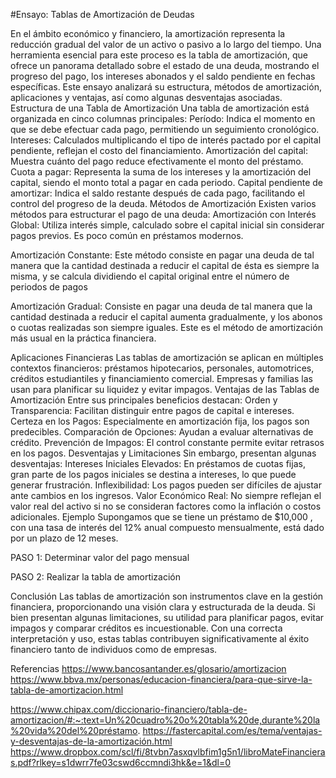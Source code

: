 #Ensayo: Tablas de Amortización de Deudas

En el ámbito económico y financiero, la amortización representa la reducción gradual del valor de un activo o pasivo a lo largo del tiempo. Una herramienta esencial para este proceso es la tabla de amortización, que ofrece un panorama detallado sobre el estado de una deuda, mostrando el progreso del pago, los intereses abonados y el saldo pendiente en fechas específicas. Este ensayo analizará su estructura, métodos de amortización, aplicaciones y ventajas, así como algunas desventajas asociadas.
Estructura de una Tabla de Amortización
Una tabla de amortización está organizada en cinco columnas principales:
Período: Indica el momento en que se debe efectuar cada pago, permitiendo un seguimiento cronológico.
Intereses: Calculados multiplicando el tipo de interés pactado por el capital pendiente, reflejan el costo del financiamiento.
Amortización del capital: Muestra cuánto del pago reduce efectivamente el monto del préstamo.
Cuota a pagar: Representa la suma de los intereses y la amortización del capital, siendo el monto total a pagar en cada periodo.
Capital pendiente de amortizar: Indica el saldo restante después de cada pago, facilitando el control del progreso de la deuda.
Métodos de Amortización
Existen varios métodos para estructurar el pago de una deuda:
Amortización con Interés Global: Utiliza interés simple, calculado sobre el capital inicial sin considerar pagos previos. Es poco común en préstamos modernos.


Amortización Constante: Este método consiste en pagar una deuda de tal manera que la cantidad destinada a reducir el capital de ésta es siempre la misma, y se calcula dividiendo el capital original entre el número de periodos de pagos  


Amortización Gradual: Consiste en pagar una deuda de tal manera que la cantidad destinada a reducir el capital aumenta gradualmente, y los abonos o cuotas realizadas son siempre iguales. Este es el método de amortización más usual en la práctica financiera.


Aplicaciones Financieras
Las tablas de amortización se aplican en múltiples contextos financieros: préstamos hipotecarios, personales, automotrices, créditos estudiantiles y financiamiento comercial. Empresas y familias las usan para planificar su liquidez y evitar impagos.
Ventajas de las Tablas de Amortización
Entre sus principales beneficios destacan:
Orden y Transparencia: Facilitan distinguir entre pagos de capital e intereses.
Certeza en los Pagos: Especialmente en amortización fija, los pagos son predecibles.
Comparación de Opciones: Ayudan a evaluar alternativas de crédito.
Prevención de Impagos: El control constante permite evitar retrasos en los pagos.
Desventajas y Limitaciones
Sin embargo, presentan algunas desventajas:
Intereses Iniciales Elevados: En préstamos de cuotas fijas, gran parte de los pagos iniciales se destina a intereses, lo que puede generar frustración.
Inflexibilidad: Los pagos pueden ser difíciles de ajustar ante cambios en los ingresos.
Valor Económico Real: No siempre reflejan el valor real del activo si no se consideran factores como la inflación o costos adicionales.
Ejemplo
Supongamos que se tiene un préstamo de $10,000 , con una tasa de interés del 12% anual compuesto mensualmente, está dado por un plazo de 12 meses. 

PASO 1: Determinar valor del pago mensual 
 

PASO 2: Realizar la tabla de amortización 



Conclusión
Las tablas de amortización son instrumentos clave en la gestión financiera, proporcionando una visión clara y estructurada de la deuda. Si bien presentan algunas limitaciones, su utilidad para planificar pagos, evitar impagos y comparar créditos es incuestionable. Con una correcta interpretación y uso, estas tablas contribuyen significativamente al éxito financiero tanto de individuos como de empresas.

Referencias
https://www.bancosantander.es/glosario/amortizacion
https://www.bbva.mx/personas/educacion-financiera/para-que-sirve-la-tabla-de-amortizacion.html

https://www.chipax.com/diccionario-financiero/tabla-de-amortizacion/#:~:text=Un%20cuadro%20o%20tabla%20de,durante%20la%20vida%20del%20préstamo.
https://fastercapital.com/es/tema/ventajas-y-desventajas-de-la-amortización.html 
https://www.dropbox.com/scl/fi/8tvbn7asxqvlbfim1g5n1/libroMateFinancieras.pdf?rlkey=s1dwrr7fe03cswd6ccmndi3hk&e=1&dl=0
